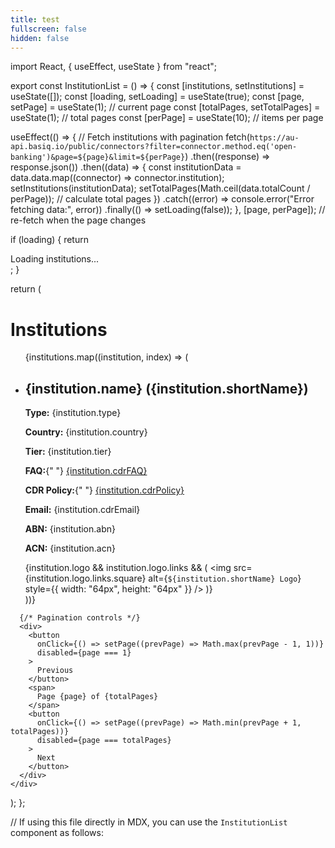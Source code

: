 ```yaml
---
title: test
fullscreen: false
hidden: false
---
```

import React, { useEffect, useState } from "react";

export const InstitutionList = () => {
  const [institutions, setInstitutions] = useState([]);
  const [loading, setLoading] = useState(true);
  const [page, setPage] = useState(1); // current page
  const [totalPages, setTotalPages] = useState(1); // total pages
  const [perPage] = useState(10); // items per page

  useEffect(() => {
    // Fetch institutions with pagination
    fetch(`https://au-api.basiq.io/public/connectors?filter=connector.method.eq('open-banking')&page=${page}&limit=${perPage}`)
      .then((response) => response.json())
      .then((data) => {
        const institutionData = data.data.map((connector) => connector.institution);
        setInstitutions(institutionData);
        setTotalPages(Math.ceil(data.totalCount / perPage)); // calculate total pages
      })
      .catch((error) => console.error("Error fetching data:", error))
      .finally(() => setLoading(false));
  }, [page, perPage]); // re-fetch when the page changes

  if (loading) {
    return <div>Loading institutions...</div>;
  }

  return (
    <div>
      <h1>Institutions</h1>
      <ul>
        {institutions.map((institution, index) => (
          <li key={index}>
            <h2>{institution.name} ({institution.shortName})</h2>
            <p><strong>Type:</strong> {institution.type}</p>
            <p><strong>Country:</strong> {institution.country}</p>
            <p><strong>Tier:</strong> {institution.tier}</p>
            <p>
              <strong>FAQ:</strong>{" "}
              <a href={institution.cdrFAQ} target="_blank" rel="noopener noreferrer">
                {institution.cdrFAQ}
              </a>
            </p>
            <p>
              <strong>CDR Policy:</strong>{" "}
              <a href={institution.cdrPolicy} target="_blank" rel="noopener noreferrer">
                {institution.cdrPolicy}
              </a>
            </p>
            <p><strong>Email:</strong> {institution.cdrEmail}</p>
            <p><strong>ABN:</strong> {institution.abn}</p>
            <p><strong>ACN:</strong> {institution.acn}</p>
            {institution.logo && institution.logo.links && (
              <img
                src={institution.logo.links.square}
                alt={`${institution.shortName} Logo`}
                style={{ width: "64px", height: "64px" }}
              />
            )}
          </li>
        ))}
      </ul>

      {/* Pagination controls */}
      <div>
        <button
          onClick={() => setPage((prevPage) => Math.max(prevPage - 1, 1))}
          disabled={page === 1}
        >
          Previous
        </button>
        <span>
          Page {page} of {totalPages}
        </span>
        <button
          onClick={() => setPage((prevPage) => Math.min(prevPage + 1, totalPages))}
          disabled={page === totalPages}
        >
          Next
        </button>
      </div>
    </div>
  );
};

// If using this file directly in MDX, you can use the `InstitutionList` component as follows: